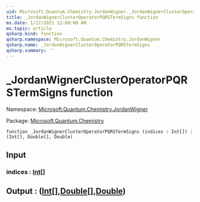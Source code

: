 ```yaml
---
uid: Microsoft.Quantum.Chemistry.JordanWigner._JordanWignerClusterOperatorPQRSTermSigns
title: _JordanWignerClusterOperatorPQRSTermSigns function
ms.date: 1/27/2021 12:00:00 AM
ms.topic: article
qsharp.kind: function
qsharp.namespace: Microsoft.Quantum.Chemistry.JordanWigner
qsharp.name: _JordanWignerClusterOperatorPQRSTermSigns
qsharp.summary: ''
---
```


# _JordanWignerClusterOperatorPQRSTermSigns function

Namespace: [Microsoft.Quantum.Chemistry.JordanWigner](xref:Microsoft.Quantum.Chemistry.JordanWigner)

Package: [Microsoft.Quantum.Chemistry](https://nuget.org/packages/Microsoft.Quantum.Chemistry)




```qsharp
function _JordanWignerClusterOperatorPQRSTermSigns (indices : Int[]) : (Int[], Double[], Double)
```


## Input

### indices : [Int](xref:microsoft.quantum.lang-ref.int)[]





## Output : ([Int](xref:microsoft.quantum.lang-ref.int)[],[Double](xref:microsoft.quantum.lang-ref.double)[],[Double](xref:microsoft.quantum.lang-ref.double))

